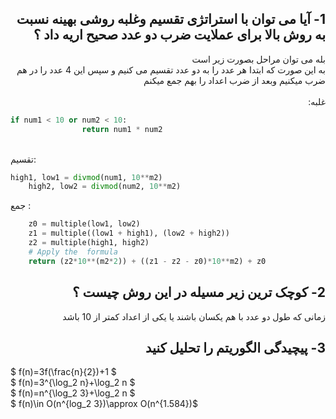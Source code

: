

<h2 dir ="rtl">1- آيا می توان با استراتژی تقسیم وغلبه روشی بهینه  نسبت به روش بالا برای عملایت ضرب دو عدد صحیح اریه داد ؟
</h2>
<p dir="rtl">
بله می توان  مراحل بصورت زیر است <br>
به این صورت که ابتدا هر عدد را به دو عدد تقسیم می کنیم و سپس  این 4 عدد را در هم ضرب میکنیم 
وبعد از ضرب اعداد را بهم جمع میکنم <br>
<br>
غلبه:
<br>

```py
if num1 < 10 or num2 < 10:
                return num1 * num2 
```

<br>
تقسیم:
<br>

```py
high1, low1 = divmod(num1, 10**m2)
    high2, low2 = divmod(num2, 10**m2)
```

جمع :

```py
    z0 = multiple(low1, low2)
    z1 = multiple((low1 + high1), (low2 + high2))
    z2 = multiple(high1, high2)
    # Apply the  formula
    return (z2*10**(m2*2)) + ((z1 - z2 - z0)*10**m2) + z0
```


<h2 dir ="rtl">2-
کوچک ترین زیر مسيله در این روش چیست ؟
</h2> 
<p dir ="rtl">
زمانی که طول دو عدد با هم یکسان باشند 
یا  یکی از اعداد  کمتر از 10 باشد
</p>
<h2 dir ="rtl">3-
پیچیدگی الگوریتم را تحلیل کنید </h2>


$ f(n)=3f(\frac{n}{2})+1 $
<br>
$ f(n)=3^{\log_2 n}+\log_2 n $
<br>
$ f(n)=n^{\log_2 3}+\log_2 n $
<br>
$ f(n)\in O(n^{log_2 3})\approx O(n^{1.584})$

